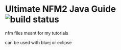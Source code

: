 # Ultimate NFM2 Java Guide ![build status](http://travis-ci.org/HulaSamsquanch/unfm2jg.svg)
nfm files meant for my tutorials

can be used with bluej or eclipse
